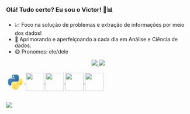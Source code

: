### Olá! Tudo certo? Eu sou o Victor! 👋📊  

- 📈 Foco na solução de problemas e extração de informações por meio dos dados!
- 🔭 Aprimorando e aperfeiçoando a cada dia em Análise e Ciência de dados.
- 😄 Pronomes: ele/dele

<div align="center">
  <a href="https://github.com/Victorjbon">
  <img width="48%" src="https://github-readme-stats.vercel.app/api?username=Victorjbon&show_icons=true&theme=gotham&include_all_commits=true&count_private=true"/>
  <img width="48%" src="https://github-readme-stats.vercel.app/api/top-langs/?username=Victorjbon&layout=compact&langs_count=7&theme=gotham"/>
</div>
<div style="display: inline_block"><br>
  <img align="center" height="50" width="50" src="https://raw.githubusercontent.com/devicons/devicon/master/icons/python/python-original.svg">
  <img align="center" height="50" width="50" src="https://cdn.jsdelivr.net/gh/devicons/devicon/icons/jupyter/jupyter-original-wordmark.svg" />
  <img align="center" height="50" width="50" src="https://cdn.jsdelivr.net/gh/devicons/devicon/icons/pandas/pandas-original-wordmark.svg" />
  <img align="center" height="50" width="50" src="https://cdn.jsdelivr.net/gh/devicons/devicon/icons/mysql/mysql-plain-wordmark.svg"/>
  <img align="center" height="50" width="50" src="https://cdn.jsdelivr.net/gh/devicons/devicon/icons/rstudio/rstudio-original.svg" />
</div>
 
 ##
 
<div> 
  <a href="https://www.linkedin.com/in/victorbon/" target="_blank"><img src="https://img.shields.io/badge/-LinkedIn-%230077B5?style=for-the-badge&logo=linkedin&logoColor=white" target="_blank"></a>
<div> 
